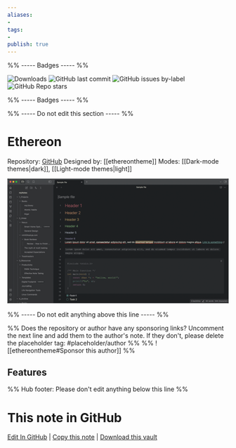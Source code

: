 ```yaml
---
aliases:
- 
tags: 
- 
publish: true
---
```


%% ----- Badges ----- %%

![Downloads](https://img.shields.io/badge/downloads-1186-573E7A?style=for-the-badge&logo=)
![GitHub last commit](https://img.shields.io/github/last-commit/ethereontheme/obsidian?color=573E7A&label=last%20update&logo=github&style=for-the-badge)
![GitHub issues by-label](https://img.shields.io/github/issues/ethereontheme/obsidian/help%20wanted?color=573E7A&logo=github&style=for-the-badge) 
![GitHub Repo stars](https://img.shields.io/github/stars/ethereontheme/obsidian?color=573E7A&logo=github&style=for-the-badge)

%% ----- Badges ----- %%

%% ----- Do not edit this section ----- %%

# Ethereon

Repository: [GitHub](https://github.com/ethereontheme/obsidian)
Designed by: [[ethereontheme]]
Modes: [[Dark-mode themes|dark]], [[Light-mode themes|light]]



![screenshot](https://github.com/ethereontheme/obsidian/raw/HEAD/screenshots/dark.png)

%% ----- Do not edit anything above this line ----- %% 

%% Does the repository or author have any sponsoring links? Uncomment the next line and add them to the author's note. If they don't, please delete the placeholder tag: #placeholder/author %%
%% ![[ethereontheme#Sponsor this author]] %%


## Features



%% Hub footer: Please don't edit anything below this line %%

# This note in GitHub

<span class="git-footer">[Edit In GitHub](https://github.dev/obsidian-community/obsidian-hub/blob/main/02%20-%20Community%20Expansions/02.05%20All%20Community%20Expansions/Themes/Ethereon.md "git-hub-edit-note") | [Copy this note](https://raw.githubusercontent.com/obsidian-community/obsidian-hub/main/02%20-%20Community%20Expansions/02.05%20All%20Community%20Expansions/Themes/Ethereon.md "git-hub-copy-note") | [Download this vault](https://github.com/obsidian-community/obsidian-hub/archive/refs/heads/main.zip "git-hub-download-vault") </span>
